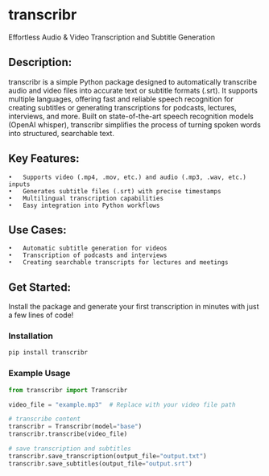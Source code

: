 # transcribr
Effortless Audio &amp; Video Transcription and Subtitle Generation

## Description:
transcribr is a simple Python package designed to automatically transcribe audio and video files into accurate text or subtitle formats (.srt). 
It supports multiple languages, offering fast and reliable speech recognition for creating subtitles or generating transcriptions for podcasts, lectures, interviews, and more. 
Built on state-of-the-art speech recognition models (OpenAI whisper), transcribr simplifies the process of turning spoken words into structured, searchable text.

## Key Features:
	•	Supports video (.mp4, .mov, etc.) and audio (.mp3, .wav, etc.) inputs
	•	Generates subtitle files (.srt) with precise timestamps
	•	Multilingual transcription capabilities
	•	Easy integration into Python workflows

## Use Cases:
	•	Automatic subtitle generation for videos
	•	Transcription of podcasts and interviews
	•	Creating searchable transcripts for lectures and meetings

## Get Started:
Install the package and generate your first transcription in minutes with just a few lines of code!

### Installation

```bash
pip install transcribr
```

### Example Usage

```python
from transcribr import Transcribr

video_file = "example.mp3"  # Replace with your video file path

# transcribe content
transcribr = Transcribr(model="base")
transcribr.transcribe(video_file)

# save transcription and subtitles
transcribr.save_transcription(output_file="output.txt")
transcribr.save_subtitles(output_file="output.srt")
